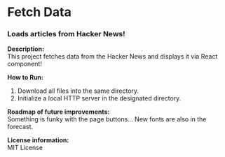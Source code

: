 # Fetch Data
### Loads articles from Hacker News!

**Description:** <br>
This project fetches data from the Hacker News and displays it via React component!

**How to Run:** <br>
1. Download all files into the same directory.
2. Initialize a local HTTP server in the designated directory.

**Roadmap of future improvements:** <br>
Something is funky with the page buttons...
New fonts are also in the forecast.

**License information:** <br>
MIT License
